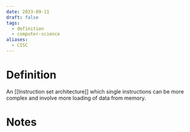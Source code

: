 ```yaml
---
date: 2023-09-11
draft: false
tags:
  - definition
  - computer-science
aliases:
  - CISC
---
```

# Definition

An [[Instruction set architecture]] which single instructions can be more complex and involve more loading of data from memory.

# Notes
